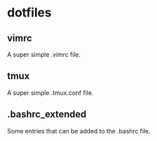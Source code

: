 # dotfiles

## vimrc

A super simple .vimrc file.

## tmux

A super simple .tmux.conf file.

## .bashrc_extended

Some entries that can be added to the .bashrc file.
